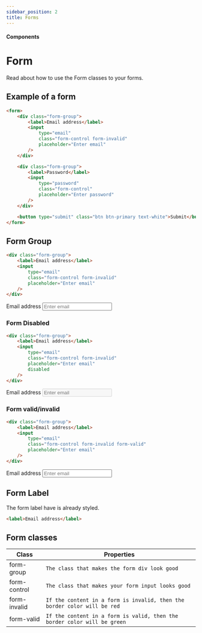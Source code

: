 ```yaml
---
sidebar_position: 2
title: Forms
---
```


<head>
  <html className="some-extra-html-class" />
  <body className="other-extra-body-class" />
  <meta charSet="utf-8" />
  <meta name="twitter:card" content="summary" />
  <link rel="stylesheet" href="https://docusaurus.io/docs/markdown-features/head-metadata" />
  <link
    rel="stylesheet"
    href="https://unpkg.com/hypestyle@0.1.9/dist/css/hypestyle.min.css"
  />
</head>

#### Components

# Form

Read about how to use the Form classes to your forms.

## Example of a form

```html
<form>
    <div class="form-group">
        <label>Email address</label>
        <input
            type="email"
            class="form-control form-invalid"
            placeholder="Enter email"
        />
    </div>

    <div class="form-group">
        <label>Password</label>
        <input
            type="password"
            class="form-control"
            placeholder="Enter password"
        />
    </div>

    <button type="submit" class="btn btn-primary text-white">Submit</button>
</form>
```

## Form Group

```html
<div class="form-group">
    <label>Email address</label>
    <input
        type="email"
        class="form-control form-invalid"
        placeholder="Enter email"
    />
</div>
```

<div class="form-group">
    <label>Email address</label>
    <input
        type="email"
        class="form-control form-invalid"
        placeholder="Enter email"
    />
</div>

### Form Disabled

```html
<div class="form-group">
    <label>Email address</label>
    <input
        type="email"
        class="form-control form-invalid"
        placeholder="Enter email"
        disabled
    />
</div>
```

<div class="form-group">
    <label>Email address</label>
    <input
        type="email"
        class="form-control form-invalid"
        placeholder="Enter email"
        disabled
    />
</div>

### Form valid/invalid

```html
<div class="form-group">
    <label>Email address</label>
    <input
        type="email"
        class="form-control form-invalid form-valid"
        placeholder="Enter email"
    />
</div>
```

<div class="form-group">
    <label>Email address</label>
    <input
        type="email"
        class="form-control form-invalid form-valid"
        placeholder="Enter email"
        required
    />
</div>

## Form Label

The form label have is already styled.

```html
<label>Email address</label>
```

## Form classes

| Class        | Properties                                                               |
| ------------ | ------------------------------------------------------------------------ |
| form-group   | `The class that makes the form div look good`                            |
| form-control | `The class that makes your form input looks good`                        |
| form-invalid | `If the content in a form is invalid, then the border color will be red` |
| form-valid   | `If the content in a form is valid, then the border color will be green` |
